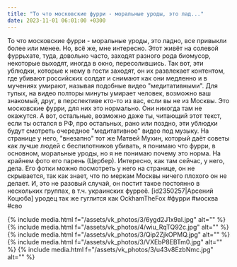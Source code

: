 ```yaml
---
title: "То что московские фурри - моральные уроды, это лад..."
date: 2023-11-01 06:01:00 +0300
---
```


То что московские фурри - моральные уроды, это ладно, все привыкли более или менее.
Но, всё же, мне интересно. Этот живёт на солевой фуррьхате, туда, довольно часто, заходят разного рода биомусор, некоторые выходят, иногда в окно, пересолившись.
Так вот, эти ублюдки, которые к нему в гости заходят, он их развлекает контентом, где убивают российских солдат и снимают как они медленно и в мучениях умирают, называя подобные видео "медитативными". Для тупых, на видео полторы минуты умирает человек, возможно ваш знакомый, друг, в перспективе кто-то из вас, если вы не из Москвы.
Это московские фурри, для них это нормально. Они никогда там не окажутся. А вот, остальные, возможно даже ты, читающий этот текст, если ты остался в РФ, про остальных, рано или поздно, эти ублюдки будут смотреть очередное "медитативное" видео под музыку.
На странице у него, "внезапно" тот же Матвей Мухин, который даёт советы как лучше людей с беспилотников убивать, я понимаю что фурри, в основном, моральные уроды, но я не понимаю почему это норма.
На крайнем фото его парень (Цербер). Интересно, как там сейчас, у него, дела. Его фотки можно посмотреть у него на странице, он не скрывается, так как знает, что по меркам Москвы ничего плохого он не делает.
И, это не разовый случай, он постит такое постоянно в нескольких группах, в т.ч. украинских фурреё.
[id2350257|Арсений Коцюба] уродец так же гуглится как OckhamTheFox
#фурри #москва #сво


{% include media.html f="/assets/vk_photos/3/6ygd2J1x9aI.jpg" alt="" %}
{% include media.html f="/assets/vk_photos/4/wiu_RqTQ92c.jpg" alt="" %}
{% include media.html f="/assets/vk_photos/3/Qip2ZjkOPMQ.jpg" alt="" %}
{% include media.html f="/assets/vk_photos/3/VXEbP8EBTm0.jpg" alt="" %}
{% include media.html f="/assets/vk_photos/3/u43v8EzbNmc.jpg" alt="" %}
